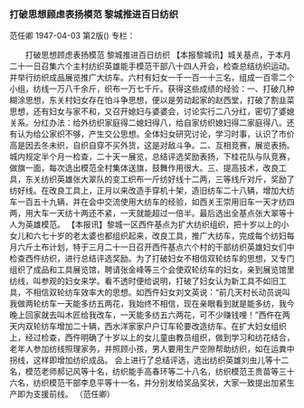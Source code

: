 ### 打破思想顾虑表扬模范  黎城推进百日纺织
范任卿
1947-04-03
第2版()
专栏：

　　打破思想顾虑表扬模范
    黎城推进百日纺织
    【本报黎城讯】城关基点，于本月二十一日召集六个主村纺织英雄能手模范干部八十四人开会，检查总结纺织运动。并举行纺织成品展览推广大纺车。六村有妇女一千一百一十三名，组成一百零二个小组，纺线一万八千余斤，织布一万七千斤。获得这些成绩的经验：一、打破几种糊涂思想，东关村妇女存在怕斗争思想，便以是劳动起家的赵西堂，打破了割韭菜思想，还有妇女与家不和，又召开媳妇与婆婆会，讨论实行二八分红，密切了婆媳关系。分红办法：给外纺织家庭得二媳妇得八，给自家纺织媳妇得二家庭得八。还有认为给公家织不够，产生交公思想。全体妇女研究讨论，学习时事，认识了市价高是因去冬未织，自织自穿不买外货，这是对敌斗争。二、互相竞赛，展览表扬。城内规定半个月一检查，二十天一展览，总结评选奖励表扬，下桂花队与队竞赛，做旗一面，每次选出模范全村集体送旗，鼓舞作用很大。三、提高技术，改良工具，东关纺织英雄张大翠队的变工织布一斤纺好线十二两，三等线斤对斤，奖励了纺好线。在改良工具上，正月以来改造手穿机十架，造旧纺车二十八辆，增加大纺车一百五十九辆，并在会中交流使用大纺车的经验，如西关王崇用旧车一天才纺四两，用大车一天纺十两还不紧，一天就能超过一倍半。最后选出全基点张大翠等十人为英雄模范。
    【本报讯】黎城一区西仵基点为扩大纺织组织，把十岁以上的小女儿和六七十岁的老太婆也都组织起来，改良工具，推广大纺车，完成每个纺妇每月六斤土布计划，特于三月二十一日召开西仵基点六个村的干部纺织英雄妇女们中检查西仵纺织，进行总结评选奖励。为了打破妇女不相信双轮纺车的思想，又专门组织了成品和工具展览馆，聘请张金峰等三个会使双轮纺车的妇女，亲到展览馆里纺线，叫参观的妇女来学。看不透时便给说明，打破了妇女认为新工具不如旧工具，不相信双轮纺车效率大的思想。如西仵妇女刘文英说：“前几天村长动员说叫我做两轮纺车一天能多纺五两花，我始终不相信，现在亲眼看到就是能多纺，我今晚上回家就去叫木匠给我改车，一天能多纺五六两花，可不少赚钱哩！”西仵在两天内双轮纺车增加二十辆，西水洋家家户户订车轮要改造纺车。在扩大妇女组织上，经过检查，西仵明确了十岁以上的女儿童由教员组织，做到学习和纺花结合，老年人参加纺线照理家务，并照顾小孩，男人要用生产空隙帮助纺织，如在运粪中拐线，这样即增加纺织成品。
    会上进行了总结评选，选出纺织英雄刘虫儿等十二名，模范老师郝记风等十名，纺织能手高春环等二十八名，纺织模范王贵苗等三十六名，纺织模范干部李息平等十一名，并分别发给奖品奖状，大家一致提出加紧生产即为支援前线。        （范任卿）
